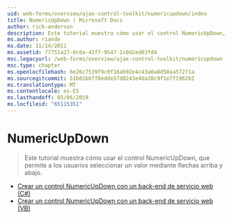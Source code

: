 ```yaml
---
uid: web-forms/overview/ajax-control-toolkit/numericupdown/index
title: NumericUpDown | Microsoft Docs
author: rick-anderson
description: Este tutorial muestra cómo usar el control NumericUpDown, que permite a los usuarios seleccionar un valor mediante flechas arriba y abajo.
ms.author: riande
ms.date: 11/14/2011
ms.assetid: 77751a27-0c0a-41ff-9547-1c0d2ed03fd4
msc.legacyurl: /web-forms/overview/ajax-control-toolkit/numericupdown
msc.type: chapter
ms.openlocfilehash: 6e26c7539f9c0f16ab92e4c43a0a8d58aa57271a
ms.sourcegitcommit: 51b01b6ff8edde57d8243e4da28c9f1e7f1962b2
ms.translationtype: MT
ms.contentlocale: es-ES
ms.lasthandoff: 05/06/2019
ms.locfileid: "65115351"
---
```

# <a name="numericupdown"></a>NumericUpDown

> Este tutorial muestra cómo usar el control NumericUpDown, que permite a los usuarios seleccionar un valor mediante flechas arriba y abajo.

- [Crear un control NumericUpDown con un back-end de servicio web (C#)](creating-a-numeric-up-down-control-with-a-web-service-backend-cs.md)
- [Crear un control NumericUpDown con un back-end de servicio web (VB)](creating-a-numeric-up-down-control-with-a-web-service-backend-vb.md)
